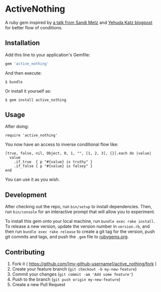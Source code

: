 # ActiveNothing

A ruby gem inspired by [a talk from Sandi Metz](https://youtu.be/9lv2lBq6x4A) and [Yehuda Katz blogpost](http://yehudakatz.com/2009/10/04/emulating-smalltalks-conditionals-in-ruby/) for better flow of conditions.

## Installation

Add this line to your application's Gemfile:

```ruby
gem 'active_nothing'
```

And then execute:

    $ bundle

Or install it yourself as:

    $ gem install active_nothing

## Usage

After doing:

    require 'active_nothing'

You now have an access to inverse conditional flow like:

    [true, false, nil, Object, 0, 1, "", [1, 2, 3], {}].each do |value|
      value
        .if_true  { p "#{value} is truthy" }
        .if_false { p "#{value} is falsey" }
    end

You can use it as you wish.

## Development

After checking out the repo, run `bin/setup` to install dependencies. Then, run `bin/console` for an interactive prompt that will allow you to experiment.

To install this gem onto your local machine, run `bundle exec rake install`. To release a new version, update the version number in `version.rb`, and then run `bundle exec rake release` to create a git tag for the version, push git commits and tags, and push the `.gem` file to [rubygems.org](https://rubygems.org).

## Contributing

1. Fork it ( https://github.com/[my-github-username]/active_nothing/fork )
2. Create your feature branch (`git checkout -b my-new-feature`)
3. Commit your changes (`git commit -am 'Add some feature'`)
4. Push to the branch (`git push origin my-new-feature`)
5. Create a new Pull Request
